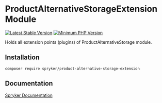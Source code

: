 # ProductAlternativeStorageExtension Module
[![Latest Stable Version](https://poser.pugx.org/spryker/product-alternative-storage-extension/v/stable.svg)](https://packagist.org/packages/spryker/product-alternative-storage-extension)
[![Minimum PHP Version](https://img.shields.io/badge/php-%3E%3D%207.4-8892BF.svg)](https://php.net/)

Holds all extension points (plugins) of ProductAlternativeStorage module.

## Installation

```
composer require spryker/product-alternative-storage-extension
```

## Documentation

[Spryker Documentation](https://academy.spryker.com/developing_with_spryker/module_guide/modules.html)
